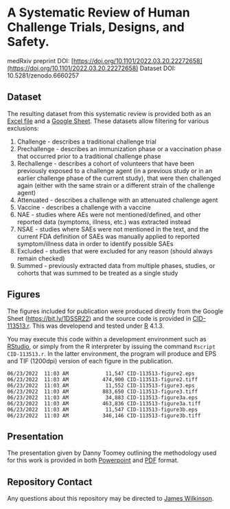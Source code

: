 # A Systematic Review of Human Challenge Trials, Designs, and Safety.

medRxiv preprint DOI: [https://doi.org/10.1101/2022.03.20.22272658](https://doi.org/10.1101/2022.03.20.22272658)
Dataset DOI: 10.5281/zenodo.6660257

## Dataset

The resulting dataset from this systematic review is provided both as an [Excel file](dataset.xlsm) and a [Google Sheet](https://bit.ly/1DSSR22).  These datasets allow filtering for various exclusions:

1. Challenge - describes a traditional challenge trial
2. Prechallenge - describes an immunization phase or a vaccination phase that occurred prior to a traditional challenge phase
3. Rechallenge - describes a cohort of volunteers that have been previously exposed to a challenge agent (in a previous study or in an earlier challenge phase of the current study), that were then challenged again (either with the same strain or a different strain of the challenge agent)
4. Attenuated - describes a challenge with an attenuated challenge agent
5. Vaccine - describes a challenge with a vaccine
6. NAE - studies where AEs were not mentioned/defined, and other reported data (symptoms, illness, etc.) was extracted instead
7. NSAE - studies where SAEs were not mentioned in the text, and the current FDA definition of SAEs was manually applied to reported symptom/illness data in order to identify possible SAEs
8. Excluded - studies that were excluded for any reason (should always remain checked)
9. Summed - previously extracted data from multiple phases, studies, or cohorts that was summed to be treated as a single study

## Figures

The figures included for publication were produced directly from the Google Sheet (https://bit.ly/1DSSR22) and the source code is provided in [CID-113513.r](CID-113513.r).  This was developend and tested under [R](https://www.r-project.org/) 4.1.3.

You may execute this code within a development environment such as [RStudio](https://www.rstudio.com/), or simply from the R interpreter by issuing the command `Rscript CID-113513.r`.  In the latter environment, the program will produce and EPS and TIF (1200dpi) version of each figure in the publication.

```
06/23/2022  11:03 AM            11,547 CID-113513-figure2.eps
06/23/2022  11:03 AM           474,900 CID-113513-figure2.tiff
06/23/2022  11:03 AM            11,552 CID-113513-figure3.eps
06/23/2022  11:03 AM           883,650 CID-113513-figure3.tiff
06/23/2022  11:03 AM            34,883 CID-113513-figure3a.eps
06/23/2022  11:03 AM           463,836 CID-113513-figure3a.tiff
06/23/2022  11:03 AM            11,547 CID-113513-figure3b.eps
06/23/2022  11:03 AM           346,146 CID-113513-figure3b.tiff
```

## Presentation

The presentation given by Danny Toomey outlining the methodology used for this work is provided in both [Powerpoint](Supplementary%20Material%20-%20Protocol.pptx) and [PDF](Supplementary%20Material%20-%20Protocol.pdf) format.

## Repository Contact

Any questions about this repository may be directed to [James Wilkinson](mailto:james.wilkinson@1daysooner.org).
